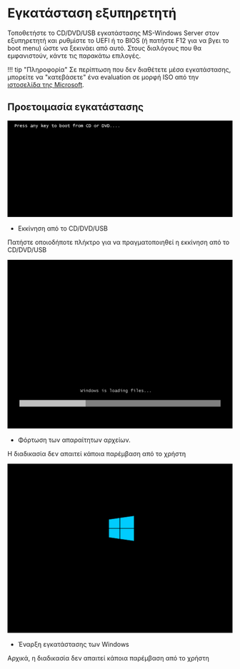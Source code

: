 # Εγκατάσταση εξυπηρετητή

Τοποθετήστε το CD/DVD/USB εγκατάστασης MS-Windows Server στον εξυπηρετητή και ρυθμίστε το UEFI ή το BIOS (ή πατήστε F12 για να βγει το boot menu) ώστε να ξεκινάει από αυτό. Στους διαλόγους που θα εμφανιστούν, κάντε τις παρακάτω επιλογές.

!!! tip "Πληροφορία"
    Σε περίπτωση που δεν διαθέτετε μέσα εγκατάστασης, μπορείτε να "κατεβάσετε" ένα evaluation σε μορφή ISO από την [ιστοσελίδα της Microsoft](https://www.microsoft.com/en-us/evalcenter/evaluate-windows-server-2019).

## Προετοιμασία εγκατάστασης

[![](server-installation/install-01-boot-from-media.png)](server-installation/install-01-boot-from-media.png)

- Εκκίνηση από το CD/DVD/USB

Πατήστε οποιοδήποτε πλήκτρο για να πραγματοποιηθεί η εκκίνηση από το CD/DVD/USB

[![](server-installation/install-02-boot-in-progress.png)](server-installation/install-02-boot-in-progress.png)

- Φόρτωση των απαραίτητων αρχείων.

Η διαδικασία δεν απαιτεί κάποια παρέμβαση από το χρήστη

[![](server-installation/install-03-boot-in-progress.png)](server-installation/install-03-boot-in-progress.png)

- Έναρξη εγκατάστασης των Windows

Αρχικά, η διαδικασία δεν απαιτεί κάποια παρέμβαση από το χρήστη
